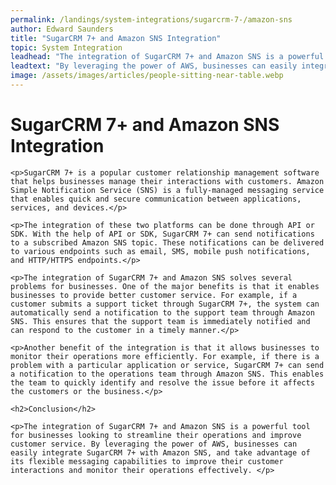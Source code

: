 ```yaml
---
permalink: /landings/system-integrations/sugarcrm-7-/amazon-sns
author: Edward Saunders
title: "SugarCRM 7+ and Amazon SNS Integration"
topic: System Integration
leadhead: "The integration of SugarCRM 7+ and Amazon SNS is a powerful tool for businesses looking to streamline their operations and improve customer service"
leadtext: "By leveraging the power of AWS, businesses can easily integrate SugarCRM 7+ with Amazon SNS, and take advantage of its flexible messaging capabilities to improve their customer interactions and monitor their operations effectively."
image: /assets/images/articles/people-sitting-near-table.webp
---
```

<div class="arttext">	<h1>SugarCRM 7+ and Amazon SNS Integration</h1>
	
	<p>SugarCRM 7+ is a popular customer relationship management software that helps businesses manage their interactions with customers. Amazon Simple Notification Service (SNS) is a fully-managed messaging service that enables quick and secure communication between applications, services, and devices.</p>
	
	<p>The integration of these two platforms can be done through API or SDK. With the help of API or SDK, SugarCRM 7+ can send notifications to a subscribed Amazon SNS topic. These notifications can be delivered to various endpoints such as email, SMS, mobile push notifications, and HTTP/HTTPS endpoints.</p>
	
	<p>The integration of SugarCRM 7+ and Amazon SNS solves several problems for businesses. One of the major benefits is that it enables businesses to provide better customer service. For example, if a customer submits a support ticket through SugarCRM 7+, the system can automatically send a notification to the support team through Amazon SNS. This ensures that the support team is immediately notified and can respond to the customer in a timely manner.</p>

	<p>Another benefit of the integration is that it allows businesses to monitor their operations more efficiently. For example, if there is a problem with a particular application or service, SugarCRM 7+ can send a notification to the operations team through Amazon SNS. This enables the team to quickly identify and resolve the issue before it affects the customers or the business.</p>
	
	<h2>Conclusion</h2>
	
	<p>The integration of SugarCRM 7+ and Amazon SNS is a powerful tool for businesses looking to streamline their operations and improve customer service. By leveraging the power of AWS, businesses can easily integrate SugarCRM 7+ with Amazon SNS, and take advantage of its flexible messaging capabilities to improve their customer interactions and monitor their operations effectively. </p>
</div>